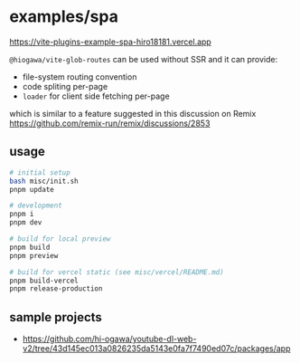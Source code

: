 # examples/spa

https://vite-plugins-example-spa-hiro18181.vercel.app

`@hiogawa/vite-glob-routes` can be used without SSR and it can provide:

- file-system routing convention
- code spliting per-page
- `loader` for client side fetching per-page

which is similar to a feature suggested in this discussion on Remix https://github.com/remix-run/remix/discussions/2853

## usage

```sh
# initial setup
bash misc/init.sh
pnpm update

# development
pnpm i
pnpm dev

# build for local preview
pnpm build
pnpm preview

# build for vercel static (see misc/vercel/README.md)
pnpm build-vercel
pnpm release-production
```

## sample projects

- https://github.com/hi-ogawa/youtube-dl-web-v2/tree/43d145ec013a0826235da5143e0fa7f7490ed07c/packages/app
